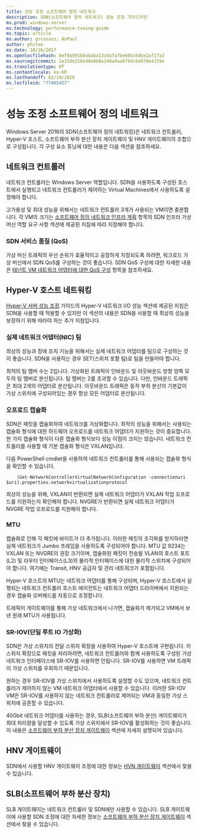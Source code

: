 ```yaml
---
title: 성능 조정 소프트웨어 정의 네트워크
description: SDN(소프트웨어 정의 네트워크) 성능 조정 가이드라인
ms.prod: windows-server
ms.technology: performance-tuning-guide
ms.topic: article
ms.author: grcusanz; AnPaul
author: phstee
ms.date: 10/16/2017
ms.openlocfilehash: 8ef8a991b8ababa13c0a7a7be605c6dbe2af17a2
ms.sourcegitcommit: 2a15de216edde8b8e240a4aa679dc6d470e4159e
ms.translationtype: HT
ms.contentlocale: ko-KR
ms.lasthandoff: 02/19/2020
ms.locfileid: "77465457"
---
```

# <a name="performance-tuning-software-defined-networks"></a>성능 조정 소프트웨어 정의 네트워크

Windows Server 2016의 SDN(소프트웨어 정의 네트워킹)은 네트워크 컨트롤러, Hyper-V 호스트, 소프트웨어 부하 분산 장치 게이트웨이 및 HNV 게이트웨이의 조합으로 구성됩니다.  각 구성 요소 튜닝에 대한 내용은 다음 섹션을 참조하세요.

## <a name="network-controller"></a>네트워크 컨트롤러

네트워크 컨트롤러는 Windows Server 역할입니다. SDN을 사용하도록 구성된 호스트에서 실행되고 네트워크 컨트롤러가 제어하는 Virtual Machines에서 사용하도록 설정해야 합니다.

고가용성 및 최대 성능을 위해서는 네트워크 컨트롤러 3개가 사용되는 VM이면 충분합니다.  각 VM의 크기는 [소프트웨어 정의 네트워크 인프라 계획](../../../../networking/sdn/plan/Plan-a-Software-Defined-Network-Infrastructure.md) 항목의 SDN 인프라 가상 머신 역할 요구 사항 섹션에 제공된 지침에 따라 지정해야 합니다.

### <a name="sdn-quality-of-service-qos"></a>SDN 서비스 품질 (QoS)

가상 머신 트래픽의 우선 순위가 효율적이고 공정하게 지정되도록 하려면, 워크로드 가상 머신에서 SDN QoS를 구성하는 것이 좋습니다.  SDN QoS 구성에 대한 자세한 내용은 [테넌트 VM 네트워크 어댑터에 대한 QoS 구성](../../../../networking/sdn/manage/Configure-QoS-for-Tenant-VM-Network-Adapter.md) 항목을 참조하세요.

## <a name="hyper-v-host-networking"></a>Hyper-V 호스트 네트워킹

[Hyper-V 서버 성능 조정](../../role/remote-desktop/session-hosts.md) 가이드의 Hyper-V 네트워크 I/O 성능 섹션에 제공된 지침은 SDN을 사용할 때 적용할 수 있지만 이 섹션의 내용은 SDN을 사용할 때 최상의 성능을 보장하기 위해 따라야 하는 추가 지침입니다.

### <a name="physical-network-adapter-nic-teaming"></a>실제 네트워크 어댑터(NIC) 팀

최상의 성능과 장애 조치 기능을 위해서는 실제 네트워크 어댑터를 팀으로 구성하는 것이 좋습니다.  SDN을 사용하는 경우 SET(스위치 포함 팀)로 팀을 만들어야 합니다.  

최적의 팀 멤버 수는 2입니다. 가상화된 트래픽이 인바운드 및 아웃바운드 방향 양쪽 모두의 팀 멤버로 분산됩니다.  팀 멤버는 2를 초과할 수 있습니다. 다만, 인바운드 트래픽은 최대 2개의 어댑터로 분산됩니다.  아웃바운드 트래픽은 동적 부하 분산의 기본값이 가상 스위치에 구성되어있는 경우 항상 모든 어댑터로 분산됩니다.


### <a name="encapsulation-offloads"></a>오프로드 캡슐화

SDN은 패킷을 캡슐화하여 네트워크를 가상화합니다.  최적의 성능을 위해서는 사용되는 캡슐화 형식에 대한 하드웨어 오프로드를 네트워크 어댑터가 지원하는 것이 중요합니다.  한 가지 캡슐화 형식이 다른 캡슐화 형식보다 성능 이점이 크지는 않습니다.  네트워크 컨트롤러를 사용할 때 기본 캡슐화 형식은 VXLAN입니다.

다음 PowerShell cmdlet을 사용하여 네트워크 컨트롤러를 통해 사용되는 캡슐화 형식을 확인할 수 있습니다.

``` syntax
    (Get-NetworkControllerVirtualNetworkConfiguration -connectionuri $uri).properties.networkvirtualizationprotocol
```

최상의 성능을 위해, VXLAN이 반환되면 실제 네트워크 어댑터가 VXLAN 작업 오프로드를 지원하는지 확인해야 합니다.  NVGRE가 반환되면 실제 네트워크 어댑터가 NVGRE 작업 오프로드를 지원해야 합니다.

### <a name="mtu"></a>MTU

캡슐화로 인해 각 패킷에 바이트가 더 추가됩니다.  이러한 패킷의 조각화를 방지하라면 실제 네트워크가 Jumbo 프레임을 사용하도록 구성되어야 합니다.  MTU 값 9234는 VXLAN 또는 NVGRE의 권장 크기이며, 캡슐화된 패킷이 전송될 VLAN의 호스트 포트(L2) 및 라우터 인터페이스(L3)의 물리적 인터페이스에 대한 물리적 스위치에 구성되어야 합니다.  여기에는 Transit, HNV 공급자 및 관리 네트워크가 포함됩니다.

Hyper-V 호스트의 MTU는 네트워크 어댑터를 통해 구성되며, Hyper-V 호스트에서 실행되는 네트워크 컨트롤러 호스트 에이전트는 네트워크 어댑터 드라이버에서 지원되는 경우 캡슐화 오버헤드를 자동으로 조정합니다.  

트래픽이 게이트웨이를 통해 가상 네트워크에서 나가면, 캡슐화가 제거되고 VM에서 보낸 원래 MTU가 사용됩니다.

### <a name="single-root-io-virtualization-sr-iov"></a>SR-IOV(단일 루트 IO 가상화)

SDN은 가상 스위치의 전달 스위치 확장을 사용하여 Hyper-V 호스트에 구현됩니다.  이 스위치 확장으로 패킷을 처리하려면, 네트워크 컨트롤러와 함께 사용하도록 구성된 가상 네트워크 인터페이스에 SR-IOV를 사용하면 안됩니다. SR-IOV를 사용하면 VM 트래픽이 가상 스위치를 우회하기 때문입니다.

원하는 경우 SR-IOV를 가상 스위치에서 사용하도록 설정할 수도 있으며, 네트워크 컨트롤러가 제어하지 않는 VM 네트워크 어댑터에서 사용할 수 있습니다.  이러한 SR-IOV VM은 SR-IOV를 사용하지 않는 네트워크 컨트롤러로 제어되는 VM과 동일한 가상 스위치에 공존할 수 있습니다.

40Gbit 네트워크 어댑터를 사용하는 경우, SLB(소프트웨어 부하 분산) 게이트웨이가 최대 처리량을 달성할 수 있도록 가상 스위치에서 SR-IOV를 활성화하는 것이 좋습니다.  이 내용은 [소프트웨어 부하 분산 장치 게이트웨이](slb-gateway-performance.md) 섹션에 자세히 설명되어 있습니다.

## <a name="hnv-gateways"></a>HNV 게이트웨이

SDN에서 사용할 HNV 게이트웨이 조정에 대한 정보는 [HVN 게이트웨이](hnv-gateway-performance.md) 섹션에서 찾을 수 있습니다.

## <a name="software-load-balancer-slb"></a>SLB(소프트웨어 부하 분산 장치)

SLB 게이트웨이는 네트워크 컨트롤러 및 SDN에만 사용할 수 있습니다.  SLB 게이트웨이에 사용할 SDN 조정에 대한 자세한 정보는 [소프트웨어 부하 분산 장치 게이트웨이](slb-gateway-performance.md) 섹션에서 찾을 수 있습니다.
